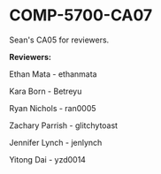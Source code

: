 # COMP-5700-CA07
Sean's CA05 for reviewers.

**Reviewers:**

Ethan Mata - ethanmata

Kara Born - Betreyu

Ryan Nichols - ran0005

Zachary Parrish - glitchytoast

Jennifer Lynch - jenlynch

Yitong Dai - yzd0014

